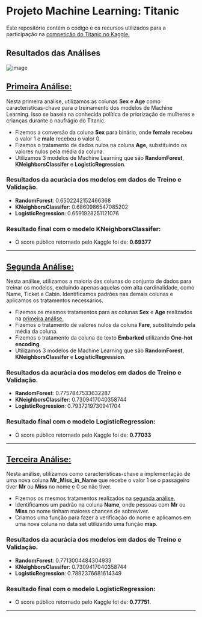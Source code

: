 # Projeto Machine Learning: Titanic
Este repositório contém o código e os recursos utilizados para a participação na [competição do Titanic no Kaggle.](https://www.kaggle.com/competitions/titanic)

## Resultados das Análises
![image](https://github.com/DevTheo25/Titanic_ML/assets/122491960/2acf553e-8cde-4f22-9b63-520e3c8b985d)

## [Primeira Análise:](https://github.com/DevTheo25/Titanic_ML/blob/main/Primeira_analise.ipynb)
Nesta primeira análise, utilizamos as colunas **Sex** e **Age** como características-chave para o treinamento dos modelos de Machine Learning. Isso se baseia na conhecida política de priorização de mulheres e crianças durante o naufrágio do Titanic.
- Fizemos a conversão da coluna **Sex** para binário, onde **female** recebeu o valor 1 e **male** recebeu o valor 0.
- Fizemos o tratamento de dados nulos na coluna **Age**, substituindo os valores nulos pela média da coluna.
- Utilizamos 3 modelos de Machine Learning que são **RandomForest**, **KNeighborsClassifer** e **LogisticRegression**.

### Resultados da acurácia dos modelos em dados de Treino e Validação.
- **RandomForest**: 0.6502242152466368
- **KNeighborsClassifer**: 0.6860986547085202
- **LogisticRegression**: 0.6591928251121076

### Resultado final com o modelo **KNeighborsClassifer**:
- O score público retornado pelo Kaggle foi de: **0.69377**

---

## [Segunda Análise:](https://github.com/DevTheo25/Titanic_ML/blob/main/Segunda_analise.ipynb)
Nesta análise, utilizamos a maioria das colunas do conjunto de dados para treinar os modelos, excluindo apenas aquelas com alta cardinalidade, como Name, Ticket e Cabin. Identificamos padrões nas demais colunas e aplicamos os tratamentos necessários.
- Fizemos os mesmos tratamentos para as colunas **Sex** e **Age** realizados na [primeira análise.](https://github.com/DevTheo25/Titanic_ML/blob/main/Primeira_analise.ipynb)
- Fizemos o tratamento de valores nulos da coluna **Fare**, substituindo pela média da coluna.
- Fizemos o tratamento da coluna de texto **Embarked** utilizando **One-hot encoding**.
- Utilizamos 3 modelos de Machine Learning que são **RandomForest**, **KNeighborsClassifer** e **LogisticRegression**.

### Resultados da acurácia dos modelos em dados de Treino e Validação.
- **RandomForest**: 0.7757847533632287
- **KNeighborsClassifer**: 0.7309417040358744
- **LogisticRegression**: 0.7937219730941704

### Resultado final com o modelo **LogisticRegression**:
- O score público retornado pelo Kaggle foi de: **0.77033**

---

## [Terceira Análise:](https://github.com/DevTheo25/Titanic_ML/blob/main/Terceira_analise.ipynb)
Nesta análise, utilizamos como características-chave a implementação de uma nova coluna **Mr_Miss_in_Name** que recebe o valor 1 se o passageiro tiver **Mr** ou **Miss** no nome e 0 se não tiver.
- Fizemos os mesmos tratamentos realizados na [segunda análise.](https://github.com/DevTheo25/Titanic_ML/blob/main/Primeira_analise.ipynb)
- Identificamos um padrão na coluna **Name**, onde pessoas com **Mr** ou **Miss** no nome tinham maiores chances de sobreviver.
- Criamos uma função para fazer a verificação do nome e aplicamos em uma nova coluna no data set utilizando uma função **map**.

### Resultados da acurácia dos modelos em dados de Treino e Validação.
- **RandomForest**: 0.7713004484304933
- **KNeighborsClassifer**: 0.7309417040358744
- **LogisticRegression**: 0.7892376681614349

### Resultado final com o modelo **LogisticRegression**:
- O score público retornado pelo Kaggle foi de: **0.77751**.

---
